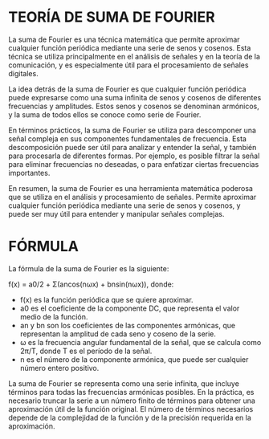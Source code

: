 # TEORÍA DE SUMA DE FOURIER
La suma de Fourier es una técnica matemática que permite aproximar cualquier función periódica mediante una serie de senos y cosenos. Esta técnica se utiliza principalmente en el análisis de señales y en la teoría de la comunicación, y es especialmente útil para el procesamiento de señales digitales.

La idea detrás de la suma de Fourier es que cualquier función periódica puede expresarse como una suma infinita de senos y cosenos de diferentes frecuencias y amplitudes. Estos senos y cosenos se denominan armónicos, y la suma de todos ellos se conoce como serie de Fourier.

En términos prácticos, la suma de Fourier se utiliza para descomponer una señal compleja en sus componentes fundamentales de frecuencia. Esta descomposición puede ser útil para analizar y entender la señal, y también para procesarla de diferentes formas. Por ejemplo, es posible filtrar la señal para eliminar frecuencias no deseadas, o para enfatizar ciertas frecuencias importantes.

En resumen, la suma de Fourier es una herramienta matemática poderosa que se utiliza en el análisis y procesamiento de señales. Permite aproximar cualquier función periódica mediante una serie de senos y cosenos, y puede ser muy útil para entender y manipular señales complejas.

# FÓRMULA
La fórmula de la suma de Fourier es la siguiente:

f(x) = a0/2 + Σ(ancos(nωx) + bnsin(nωx)), donde:

* f(x) es la función periódica que se quiere aproximar.
* a0 es el coeficiente de la componente DC, que representa el valor medio de la función.
* an y bn son los coeficientes de las componentes armónicas, que representan la amplitud de cada seno y coseno de la serie.
* ω es la frecuencia angular fundamental de la señal, que se calcula como 2π/T, donde T es el período de la señal.
* n es el número de la componente armónica, que puede ser cualquier número entero positivo.

La suma de Fourier se representa como una serie infinita, que incluye términos para todas las frecuencias armónicas posibles. En la práctica, es necesario truncar la serie a un número finito de términos para obtener una aproximación útil de la función original. El número de términos necesarios depende de la complejidad de la función y de la precisión requerida en la aproximación.
